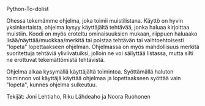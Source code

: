 Python-To-dolist

Ohessa tekemämme ohjelma, joka toimii muistilistana. Käyttö on hyvin yksinkertaista, ohjelma kysyy käyttäjältä tehtävää, jonka haluaa kirjoittaa muistiin. Koodi on myös eroteltu ominaisuuksien mukaan, riippuen haluaako lisää/näyttää/muokkaa/merkitä tai poistaa tehtävän tai vaihtoehtoisesti "lopeta" lopettaakseen ohjelman. Ohjelmassa on myös mahdollisuus merkitä suoritettuja tehtäviä yliviivatuiksi, jolloin ne voi säilyttää listassa, mutta silti ne erottuvat tekemättömistä tehtävistä.

Ohjelma alkaa kysymällä käyttäjältä toimintoa. Syöttämällä haluton toiminnon voi käyttäjä käyttää ohjelmaa ja lopettaakseen syöttää vain "lopeta", kunnes ohjelma sulkeutuu.

Tekijät: Joni Lehtiaho, Riku Lähdeaho ja Noora Ruohonen

